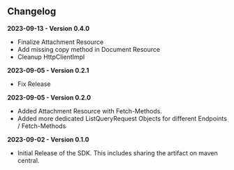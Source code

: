 ## Changelog

**2023-09-13 - Version 0.4.0**
- Finalize Attachment Resource
- Add missing copy method in Document Resource
- Cleanup HttpClientImpl

**2023-09-05 - Version 0.2.1**
- Fix Release

**2023-09-05 - Version 0.2.0**
- Added Attachment Resource with Fetch-Methods.
- Added more dedicated ListQueryRequest Objects for different Endpoints / Fetch-Methods

**2023-09-02 - Version 0.1.0**
- Initial Release of the SDK. This includes sharing the artifact on maven central.